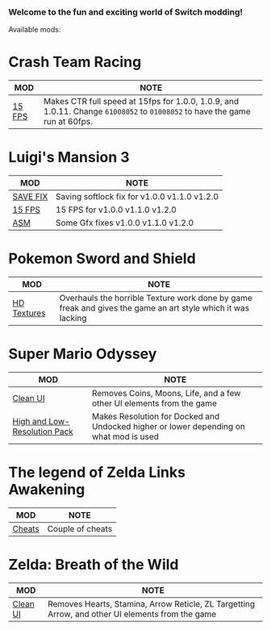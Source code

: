  ### Welcome to the fun and exciting world of Switch modding!
 Available mods:

# Crash Team Racing
|MOD |NOTE
|- |-
|[15 FPS](https://cdn.discordapp.com/attachments/626274308494196737/662003166489083904/CTR_15FPS_MOD-V-1.0.0-1.0.9-1.0.11.zip) | Makes CTR full speed at 15fps for 1.0.0, 1.0.9, and 1.0.11. Change `61008052` to `01008052` to have the game run at 60fps.|

# Luigi's Mansion 3
|MOD |NOTE
|- |-
|[SAVE FIX](https://cdn.discordapp.com/attachments/495758692495523854/662057798309380122/LM3v1.2.0_SAVE_FIX.zip) | Saving softlock fix for v1.0.0 v1.1.0 v1.2.0|
|[15 FPS](https://cdn.discordapp.com/attachments/495758692495523854/662057801413296188/LM3v1.2.0_15FPS.zip) | 15 FPS for v1.0.0 v1.1.0 v1.2.0|
|[ASM](https://cdn.discordapp.com/attachments/495758692495523854/662057803690541100/LM3v1.2.0_ASM.zip) | Some Gfx fixes v1.0.0 v1.1.0 v1.2.0|

# Pokemon Sword and Shield
|MOD |NOTE
|- |-
|[HD Textures](https://drive.google.com/file/d/1BQ5X0-o1cD3DNxIl8P5JIpbZInRq4zSy/view?usp=sharing) | Overhauls the horrible Texture work done by game freak and gives the game an art style which it was lacking|

# Super Mario Odyssey
|MOD |NOTE
|- |-
|[Clean UI](https://gamebanana.com/guis/download/34208) | Removes Coins, Moons, Life, and a few other UI elements from the game|
|[High and Low-Resolution Pack](https://gamebanana.com/gamefiles/download/10077) |Makes Resolution for Docked and Undocked higher or lower depending on what mod is used|

# The legend of Zelda Links Awakening
|MOD |NOTE
|- |-
|[Cheats](https://cdn.discordapp.com/attachments/495758692495523854/661927483729379329/zla-cheats.zip) | Couple of cheats|

# Zelda: Breath of the Wild
|MOD |NOTE
|- |-
|[Clean UI](https://gamebanana.com/guis/download/34141) | Removes Hearts, Stamina, Arrow Reticle, ZL Targetting Arrow, and other UI elements from the game|